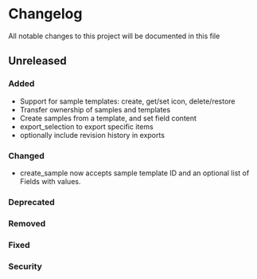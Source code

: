 # Changelog

All notable changes to this project will be documented in this file

## Unreleased

### Added 

- Support for sample templates: create, get/set icon, delete/restore
- Transfer ownership of samples and templates
- Create samples from a template, and set field content
- export_selection to export specific items
- optionally include revision history in exports

### Changed

- create_sample now accepts sample template ID and an optional list of Fields with values.

### Deprecated

### Removed

### Fixed

### Security


